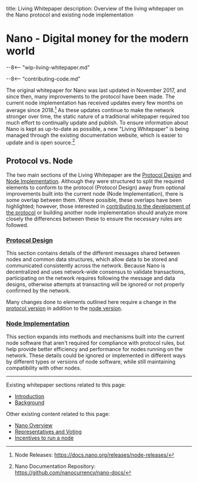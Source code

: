 title: Living Whitepaper
description: Overview of the living whitepaper on the Nano protocol and existing node implementation

# Nano - Digital money for the modern world

--8<-- "wip-living-whitepaper.md"

--8<-- "contributing-code.md"

The original whitepaper for Nano was last updated in November 2017, and since then, many improvements to the protocol have been made. The current node implementation has received updates every few months on average since 2018.[^1] As these updates continue to make the network stronger over time, the static nature of a traditional whitepaper required too much effort to continually update and publish. To ensure information about Nano is kept as up-to-date as possible, a new "Living Whitepaper" is being managed through the existing documentation website, which is easier to update and is open source.[^2]

## Protocol vs. Node

The two main sections of the Living Whitepaper are the [Protocol Design](../protocol-design/introduction.md) and [Node Implementation](../node-implementation/introduction.md). Although they were structured to split the required elements to conform to the protocol (Protocol Design) away from optional improvements built into the current node (Node Implementation), there is some overlap between them. Where possible, these overlaps have been highlighted; however, those interested in [contributing to the development of the protocol](../core-development/overview.md) or building another node implementation should analyze more closely the differences between these to ensure the necessary rules are followed.

### [Protocol Design](../protocol-design/introduction.md)

This section contains details of the different messages shared between nodes and common data structures, which allow data to be stored and communicated consistently across the network. Because Nano is decentralized and uses network-wide consensus to validate transactions, participating on the network requires following the message and data designs, otherwise attempts at transacting will be ignored or not properly confirmed by the network.

Many changes done to elements outlined here require a change in the [protocol version](../glossary.md#protocol-version) in addition to the [node version](../glossary.md#node-version).

### [Node Implementation](../node-implementation/introduction.md)

This section expands into methods and mechanisms built into the current node software that aren't required for compliance with protocol rules, but help provide better efficiency and performance for nodes running on the network. These details could be ignored or implemented in different ways by different types or versions of node software, while still maintaining compatibility with other nodes.

---

Existing whitepaper sections related to this page: 

* [Introduction](../whitepaper/english.md#introduction)
* [Background](../whitepaper/english.md#background)

Other existing content related to this page:

* [Nano Overview](../what-is-nano/overview.md)
* [Representatives and Voting](../what-is-nano/overview.md#representatives-and-voting)
* [Incentives to run a node](https://medium.com/nanocurrency/the-incentives-to-run-a-node-ccc3510c2562)

[^1]: Node Releases: https://docs.nano.org/releases/node-releases/
[^2]: Nano Documentation Repository: https://github.com/nanocurrency/nano-docs/
